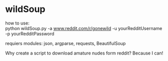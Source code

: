 wildSoup
========
how to use:<br>
python wildSoup.py -a www.reddit.com/r/gonewild -u yourRedditUsername -p yourRedditPassword

requiers modules: 
                  json, argparse, requests, BeautifulSoup
                  
Why create a script to download amature nudes form reddit? Because I can!
